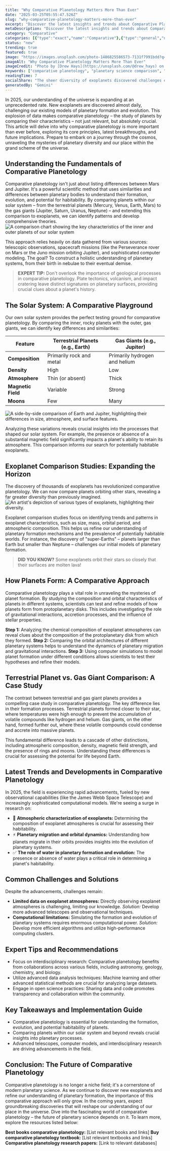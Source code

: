 ```yaml
---
title: "Why Comparative Planetology Matters More Than Ever"
date: "2025-03-25T05:55:47.526Z"
slug: "why-comparative-planetology-matters-more-than-ever"
excerpt: "Discover the latest insights and trends about Comparative Planetology. This comprehensive guide covers everything you need to know about Comparative Planetology in 2025."
metaDescription: "Discover the latest insights and trends about Comparative Planetology. This comprehensive guide covers everything you need to know about Comparative Planet..."
category: "Comparative"
categories: [{"type":"exact","name":"Comparative"},{"type":"general","name":"Planetary Science"},{"type":"medium","name":"Exoplanet Research"},{"type":"specific","name":"Atmospheric Composition"},{"type":"niche","name":"Titan Methane Lakes"}]
status: "new"
trending: true
featured: true
image: "https://images.unsplash.com/photo-1486825586573-7131f7991bdd?q=85&w=1200&fit=max&fm=webp&auto=compress"
imageAlt: "Why Comparative Planetology Matters More Than Ever"
imageCredit: "Photo by [Drew Hays](https://unsplash.com/@drew_hays) on Unsplash"
keywords: ["comparative planetology", "planetary science comparison", "compare planets solar system", "best books comparative planetology", "differences between planets", "buy comparative planetology textbook", "comparative planetology research papers", "how planets form comparison", "exoplanet comparison studies", "terrestrial planet vs gas giant comparison"]
readingTime: 7
socialShare: "The sheer diversity of exoplanets discovered challenges everything we thought we knew about planetary systems, highlighting the crucial role of comparative planetology in unraveling the universe's mysteries.  The more we compare, the more we learn."
generatedBy: "Gemini"
---
```




In 2025, our understanding of the universe is expanding at an unprecedented rate.  New exoplanets are discovered almost daily, challenging our existing models of planetary formation and evolution.  This explosion of data makes comparative planetology – the study of planets by comparing their characteristics – not just relevant, but absolutely crucial.  This article will delve into why comparative planetology is more important than ever before, exploring its core principles, latest breakthroughs, and future implications.  Prepare to embark on a journey through the cosmos, unraveling the mysteries of planetary diversity and our place within the grand scheme of the universe.

## Understanding the Fundamentals of Comparative Planetology

Comparative planetology isn't just about listing differences between Mars and Jupiter. It's a powerful scientific method that uses similarities and differences between planetary bodies to understand their formation, evolution, and potential for habitability.  By comparing planets within our solar system – from the terrestrial planets (Mercury, Venus, Earth, Mars) to the gas giants (Jupiter, Saturn, Uranus, Neptune) – and extending this comparison to exoplanets, we can identify patterns and develop comprehensive theories. ![A comparison chart showing the key characteristics of the inner and outer planets of our solar system](https://images.unsplash.com/photo-1451187580459-43490279c0fa?q=85&w=1200&fit=max&fm=webp&auto=compress)

This approach relies heavily on data gathered from various sources: telescopic observations, spacecraft missions (like the Perseverance rover on Mars or the Juno mission orbiting Jupiter), and sophisticated computer modeling.  The goal? To construct a holistic understanding of planetary systems, from their birth in nebulae to their eventual demise.

> **EXPERT TIP:**  Don't overlook the importance of geological processes in comparative planetology.  Plate tectonics, volcanism, and impact cratering leave distinct signatures on planetary surfaces, providing crucial clues about a planet's history.

##  The Solar System: A Comparative Playground

Our own solar system provides the perfect testing ground for comparative planetology. By comparing the inner, rocky planets with the outer, gas giants, we can identify key differences and similarities:

| Feature          | Terrestrial Planets (e.g., Earth) | Gas Giants (e.g., Jupiter) |
|-----------------|---------------------------------|-----------------------------|
| **Composition**   | Primarily rock and metal        | Primarily hydrogen and helium |
| **Density**       | High                           | Low                          |
| **Atmosphere**    | Thin (or absent)                | Thick                        |
| **Magnetic Field**| Variable                        | Strong                       |
| **Moons**         | Few                            | Many                         |

![A side-by-side comparison of Earth and Jupiter, highlighting their differences in size, atmosphere, and surface features.](https://images.unsplash.com/photo-1484417894907-623942c8ee29?q=85&w=1200&fit=max&fm=webp&auto=compress)

Analyzing these variations reveals crucial insights into the processes that shaped our solar system. For example, the presence or absence of a substantial magnetic field significantly impacts a planet's ability to retain its atmosphere.  This comparison informs our search for potentially habitable exoplanets.

##  Exoplanet Comparison Studies: Expanding the Horizon

The discovery of thousands of exoplanets has revolutionized comparative planetology. We can now compare planets orbiting other stars, revealing a far greater diversity than previously imagined.  ![An artist's depiction of various types of exoplanets, highlighting their diversity.](https://images.unsplash.com/photo-1517976487492-5750f3195933?q=85&w=1200&fit=max&fm=webp&auto=compress)

Exoplanet comparison studies focus on identifying trends and patterns in exoplanet characteristics, such as size, mass, orbital period, and atmospheric composition.  This helps us refine our understanding of planetary formation mechanisms and the prevalence of potentially habitable worlds.  For instance, the discovery of "super-Earths" – planets larger than Earth but smaller than Neptune – challenges our initial models of planetary formation.

> **DID YOU KNOW?**  Some exoplanets orbit their stars so closely that their surfaces are molten lava!

## How Planets Form: A Comparative Approach

Comparative planetology plays a vital role in unraveling the mysteries of planet formation. By studying the composition and orbital characteristics of planets in different systems, scientists can test and refine models of how planets form from protoplanetary disks.  This includes investigating the role of gravitational interactions, accretion processes, and the influence of stellar properties.  

**Step 1:**  Analyzing the chemical composition of exoplanet atmospheres can reveal clues about the composition of the protoplanetary disk from which they formed.
**Step 2:**  Comparing the orbital architectures of different planetary systems helps to understand the dynamics of planetary migration and gravitational interactions.
**Step 3:**  Using computer simulations to model planet formation under different conditions allows scientists to test their hypotheses and refine their models.

## Terrestrial Planet vs. Gas Giant Comparison: A Case Study

The contrast between terrestrial and gas giant planets provides a compelling case study in comparative planetology.  The key difference lies in their formation processes. Terrestrial planets formed closer to their star, where temperatures were high enough to prevent the accumulation of volatile compounds like hydrogen and helium. Gas giants, on the other hand, formed further out, where these volatile compounds could condense and accrete into massive planets.

This fundamental difference leads to a cascade of other distinctions, including atmospheric composition, density, magnetic field strength, and the presence of rings and moons.  Understanding these differences is crucial for assessing the potential for life beyond Earth.

## Latest Trends and Developments in Comparative Planetology

In 2025, the field is experiencing rapid advancements, fueled by new observational capabilities (like the James Webb Space Telescope) and increasingly sophisticated computational models.  We're seeing a surge in research on:

* 🔑 **Atmospheric characterization of exoplanets:**  Determining the composition of exoplanet atmospheres is crucial for assessing their habitability.
* ⚡ **Planetary migration and orbital dynamics:** Understanding how planets migrate in their orbits provides insights into the evolution of planetary systems.
* ✅ **The role of water in planetary formation and evolution:**  The presence or absence of water plays a critical role in determining a planet's habitability.

## Common Challenges and Solutions

Despite the advancements, challenges remain:

* **Limited data on exoplanet atmospheres:**  Directly observing exoplanet atmospheres is challenging, limiting our knowledge. *Solution:*  Develop more advanced telescopes and observational techniques.
* **Computational limitations:** Simulating the formation and evolution of planetary systems requires enormous computational power. *Solution:*  Develop more efficient algorithms and utilize high-performance computing clusters.

## Expert Tips and Recommendations

*  Focus on interdisciplinary research:  Comparative planetology benefits from collaborations across various fields, including astronomy, geology, chemistry, and biology.
*  Utilize advanced data analysis techniques: Machine learning and other advanced statistical methods are crucial for analyzing large datasets.
*  Engage in open science practices: Sharing data and code promotes transparency and collaboration within the community.

## Key Takeaways and Implementation Guide

* Comparative planetology is essential for understanding the formation, evolution, and potential habitability of planets.
* Comparing planets within our solar system and beyond reveals crucial insights into planetary processes.
* Advanced telescopes, computer models, and interdisciplinary research are driving advancements in the field.

## Conclusion: The Future of Comparative Planetology

Comparative planetology is no longer a niche field; it's a cornerstone of modern planetary science. As we continue to discover new exoplanets and refine our understanding of planetary formation, the importance of this comparative approach will only grow. In the coming years, expect groundbreaking discoveries that will reshape our understanding of our place in the universe.  Dive into the fascinating world of comparative planetology – the future of planetary science depends on it.  To learn more, explore the resources listed below:

**Best books comparative planetology:**  [List relevant books and links]
**Buy comparative planetology textbook:** [List relevant textbooks and links]
**Comparative planetology research papers:** [Link to relevant databases]


